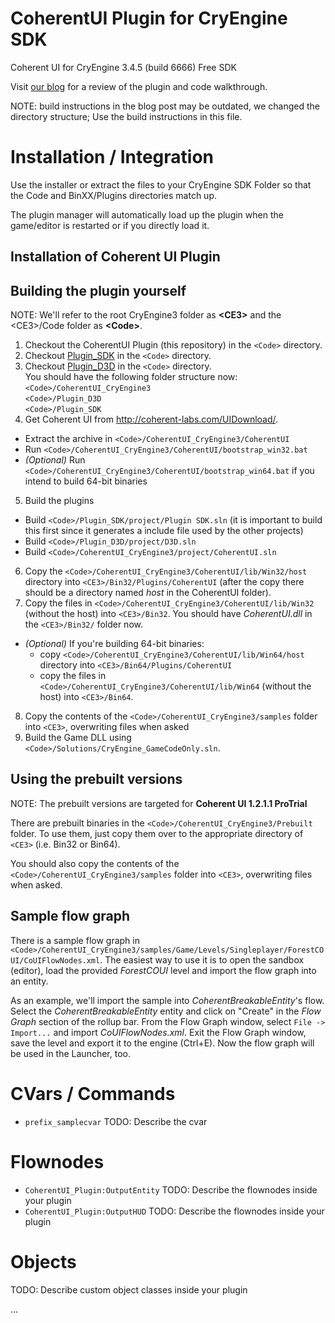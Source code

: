 CoherentUI Plugin for CryEngine SDK
=====================================

Coherent UI for CryEngine 3.4.5 (build 6666) Free SDK

Visit [our blog](http://blog.coherent-labs.com/2013/01/coherent-ui-in-cryengine-3-redux.html) for a review of the plugin and code walkthrough.

NOTE: build instructions in the blog post may be outdated, we changed the directory structure; Use the build instructions in this file.

Installation / Integration
==========================
Use the installer or extract the files to your CryEngine SDK Folder so that the Code and BinXX/Plugins directories match up.

The plugin manager will automatically load up the plugin when the game/editor is restarted or if you directly load it.

Installation of Coherent UI Plugin
--------------------------

Building the plugin yourself
---------

NOTE: We'll refer to the root CryEngine3 folder as **&lt;CE3&gt;** and the &lt;CE3&gt;/Code folder as **&lt;Code&gt;**.

1. Checkout the CoherentUI Plugin (this repository) in the `<Code>` directory.
2. Checkout [Plugin_SDK](https://github.com/hendrikp/Plugin_SDK) in the `<Code>` directory.
3. Checkout [Plugin_D3D](https://github.com/hendrikp/Plugin_D3D) in the `<Code>` directory.  
You should have the following folder structure now:  
`<Code>/CoherentUI_CryEngine3`  
`<Code>/Plugin_D3D`  
`<Code>/Plugin_SDK`
4. Get Coherent UI from http://coherent-labs.com/UIDownload/.
 - Extract the archive in `<Code>/CoherentUI_CryEngine3/CoherentUI`
 - Run `<Code>/CoherentUI_CryEngine3/CoherentUI/bootstrap_win32.bat`
 - *(Optional)* Run `<Code>/CoherentUI_CryEngine3/CoherentUI/bootstrap_win64.bat` if you intend to build 64-bit binaries
5. Build the plugins
 - Build `<Code>/Plugin_SDK/project/Plugin SDK.sln` (it is important to build this first since it generates a include file used by the other projects)
 - Build `<Code>/Plugin_D3D/project/D3D.sln`
 - Build `<Code>/CoherentUI_CryEngine3/project/CoherentUI.sln`
6. Copy the `<Code>/CoherentUI_CryEngine3/CoherentUI/lib/Win32/host` directory into `<CE3>/Bin32/Plugins/CoherentUI` (after the copy there should be a directory named *host* in the CoherentUI folder).
7. Copy the files in `<Code>/CoherentUI_CryEngine3/CoherentUI/lib/Win32` (without the host) into `<CE3>/Bin32`. You should have *CoherentUI.dll* in the `<CE3>/Bin32/` folder now.
 - *(Optional)* If you're building 64-bit binaries:
     - copy `<Code>/CoherentUI_CryEngine3/CoherentUI/lib/Win64/host` directory into `<CE3>/Bin64/Plugins/CoherentUI`
     - copy the files in `<Code>/CoherentUI_CryEngine3/CoherentUI/lib/Win64` (without the host) into `<CE3>/Bin64`. 
8. Copy the contents of the `<Code>/CoherentUI_CryEngine3/samples` folder into `<CE3>`, overwriting files when asked
9. Build the Game DLL using `<Code>/Solutions/CryEngine_GameCodeOnly.sln`.

Using the prebuilt versions
---------
NOTE: The prebuilt versions are targeted for **Coherent UI 1.2.1.1 ProTrial**

There are prebuilt binaries in the `<Code>/CoherentUI_CryEngine3/Prebuilt` folder. To use them, just copy them over to the appropriate directory of `<CE3>` (i.e. Bin32 or Bin64).

You should also copy the contents of the `<Code>/CoherentUI_CryEngine3/samples` folder into `<CE3>`, overwriting files when asked.

Sample flow graph
---------
There is a sample flow graph in `<Code>/CoherentUI_CryEngine3/samples/Game/Levels/Singleplayer/ForestCOUI/CoUIFlowNodes.xml`.
The easiest way to use it is to open the sandbox (editor), load the provided *ForestCOUI* level and import the flow graph into an entity.

As an example, we'll import the sample into *CoherentBreakableEntity*'s flow. Select the *CoherentBreakableEntity* entity and click on "Create" in the *Flow Graph* section of the rollup bar.
From the Flow Graph window, select `File -> Import...` and import *CoUIFlowNodes.xml*. Exit the Flow Graph window, save the level and export it to the engine (Ctrl+E). Now the flow graph will be used in the Launcher, too.

CVars / Commands
================
* ```prefix_samplecvar```
  TODO: Describe the cvar

Flownodes
=========
* ```CoherentUI_Plugin:OutputEntity``` TODO: Describe the flownodes inside your plugin
* ```CoherentUI_Plugin:OutputHUD``` TODO: Describe the flownodes inside your plugin

Objects
=======
TODO: Describe custom object classes inside your plugin

...